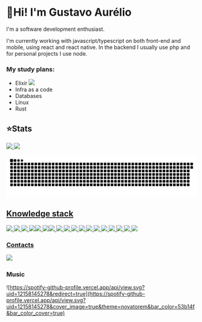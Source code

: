 # 👋Hi! I'm Gustavo Aurélio

I'm a software development enthusiast.

I'm currently working with javascript/typescript on both front-end and mobile, using react and react native. In the backend I usually use php and for personal projects I use node.

### My study plans:
 * Elixir <img src='https://img.shields.io/badge/-Now-sucess'/>
 * Infra as a code
 * Databases
 * Linux
 * Rust
 ## ⭐Stats
<div>
  <a href="https://github.com/c">
  <img height="180em" src="https://github-readme-stats.vercel.app/api?username=Gustavo210&show_icons=true&theme=outrun&count_private=true"/>
  <img height="180em" src="https://github-readme-stats.vercel.app/api/top-langs/?username=Gustavo210&layout=compact&langs_count=5&theme=outrun&count_private=true"/>
</div>
<div> 
	
 ![Snake animation](https://github.com/Gustavo210/Gustavo210/blob/output/github-contribution-grid-snake.svg)
</div>
	
## Knowledge stack
 <img src="https://img.shields.io/badge/javascript%20-%23323330.svg?&style=for-the-badge&logo=javascript&logoColor=%23F7DF1E"/> <img src="https://img.shields.io/badge/typescript%20-%23007ACC.svg?&style=for-the-badge&logo=typescript&logoColor=white"/> <img src="https://img.shields.io/badge/PHP-777BB4?style=for-the-badge&logo=php&logoColor=white"/>
 <img src="https://img.shields.io/badge/html5%20-%23E34F26.svg?&style=for-the-badge&logo=html5&logoColor=white"/><img src="https://img.shields.io/badge/css3%20-%231572B6.svg?&style=for-the-badge&logo=css3&logoColor=white"/> <img src="https://img.shields.io/badge/Bootstrap-563D7C?style=for-the-badge&logo=bootstrap&logoColor=white"/><img src="https://img.shields.io/badge/react%20-%2320232a.svg?&style=for-the-badge&logo=react&logoColor=%2361DAFB"/> <img src="https://img.shields.io/badge/Next.js%20-000000?style=for-the-badge&logo=next.js&logoColor=white" /> <img src="https://img.shields.io/badge/Vue.js-35495E?style=for-the-badge&logo=vue.js&logoColor=4FC08D" /> <img src="https://img.shields.io/badge/react_native%20-%2320232a.svg?&style=for-the-badge&logo=react&logoColor=%2361DAFB"/> 
 <img src="https://img.shields.io/badge/node.js%20-%2343853D.svg?&style=for-the-badge&logo=node.js&logoColor=white"/> 
 <img src ="https://img.shields.io/badge/postgres-%23316192.svg?&style=for-the-badge&logo=postgresql&logoColor=white"/> 	<img src ="https://img.shields.io/badge/sqlite-%2307405e.svg?&style=for-the-badge&logo=sqlite&logoColor=white"/>  	<img src="https://img.shields.io/badge/MySQL-00000F?style=for-the-badge&logo=mysql&logoColor=white"/> 
 <img src="https://img.shields.io/badge/heroku%20-%23430098.svg?&style=for-the-badge&logo=heroku&logoColor=white"/> <img src="https://img.shields.io/badge/vercel%20-%23000000.svg?&style=for-the-badge&logo=vercel&logoColor=white"/>
 <img src="https://img.shields.io/badge/docker%20-%230db7ed.svg?&style=for-the-badge&logo=docker&logoColor=white"/> <img src="https://img.shields.io/badge/elixir-563D7C?style=for-the-badge&logo=elixir&logoColor=white"/>

### Contacts
<a href="https://www.linkedin.com/in/gustavo210" target="_blank"><img src="https://img.shields.io/badge/-LinkedIn-%230077B5?style=for-the-badge&logo=linkedin&logoColor=white" target="_blank"></a> 

### Music
![https://spotify-github-profile.vercel.app/api/view.svg?uid=12158145278&redirect=true](https://spotify-github-profile.vercel.app/api/view.svg?uid=12158145278&cover_image=true&theme=novatorem&bar_color=53b14f&bar_color_cover=true)
	


